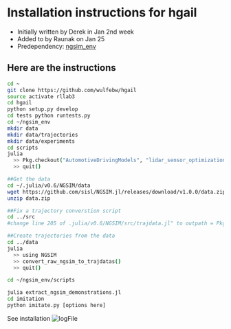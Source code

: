 # Installation instructions for hgail
- Initially written by Derek in Jan 2nd week
- Added to by Raunak on Jan 25
- Predependency: [ngsim_env](https://github.com/wulfebw/ngsim_env)

## Here are the instructions
```bash
cd ~
git clone https://github.com/wulfebw/hgail
source activate rllab3
cd hgail
python setup.py develop
cd tests python runtests.py
cd ~/ngsim_env
mkdir data
mkdir data/trajectories
mkdir data/experiments
cd scripts
julia
  >> Pkg.checkout("AutomotiveDrivingModels", "lidar_sensor_optimization")
  >> quit()

##Get the data
cd ~/.julia/v0.6/NGSIM/data
wget https://github.com/sisl/NGSIM.jl/releases/download/v1.0.0/data.zip
unzip data.zip

##Fix a trajectory converstion script
cd ../src
#change line 205 of .julia/v0.6/NGSIM/src/trajdata.jl" to outpath = Pkg.dir("NGSIM", "data", "trajdata_"*splitdir(filename)[2])

##Create trajectories from the data
cd ../data
julia
  >> using NGSIM
  >> convert_raw_ngsim_to_trajdatas()
  >> quit()

cd ~/ngsim_env/scripts

julia extract_ngsim_demonstrations.jl
cd imitation
python imitate.py [options here]
```
See installation ![logFile](logFiles/installLog_hgail)
